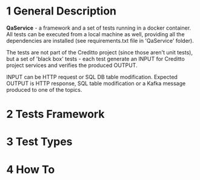 # 1 General Description

<b>QaService</b> - a framework and a set of tests running in a docker container. 
All tests can be executed from a local machine as well, providing all the dependencies are installed (see requirements.txt file in 'QaService' folder).

The tests are not part of the Creditto project (since those aren't unit tests), but a set of 'black box' tests - 
each test generate an INPUT for Creditto project services and verifies the produced OUTPUT. 

INPUT can be HTTP request or SQL DB table modification.
Expected OUTPUT is HTTP response, SQL table modification or a Kafka message produced to one of the topics.

# 2 Tests Framework


# 3 Test Types


# 4 How To 
